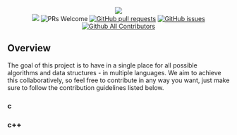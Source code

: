 <p align="center">
<img src="img/neo_algo.png" /><br>
<a href="https://github.com/Noob-coder-07/DeepAlgo/blob/master/LICENSE" target="_blank"><img src="https://img.shields.io/github/license/tNoob-coder-07/DeepAlgo?style=for-the-badge" /></a> <img src="https://img.shields.io/badge/PRs-welcome-brightgreen.svg?style=for-the-badge" alt="PRs Welcome" /> <a href="https://github.com/Noob-coder-07/DeepAlgo/pulls" target="_blank"><img alt="GitHub pull requests" src="https://img.shields.io/github/issues-pr/Noob-coder-07/DeepAlgo?style=for-the-badge" /></a> <a href="https://github.com/Noob-coder-07/DeepAlgo/issues" target="_blank"><img alt="GitHub issues" src="https://img.shields.io/github/issues/Noob-coder-07/DeepAlgo?style=for-the-badge" /></a> <a href="https://github.com/Noob-coder-07/DeepAlgo/blob/master/README.md#contributors-" target="_blank"><img alt="Github All Contributors" src="https://img.shields.io/github/all-contributors/Noob-coder-07/DeepAlgo?style=for-the-badge" /></a>
</p>

## Overview

The goal of this project is to have in a single place for all possible algorithms and data structures - in multiple languages. We aim to achieve this collaboratively, so feel free to contribute in any way you want, just make sure to follow the contribution guidelines listed below.


### c
### c++


